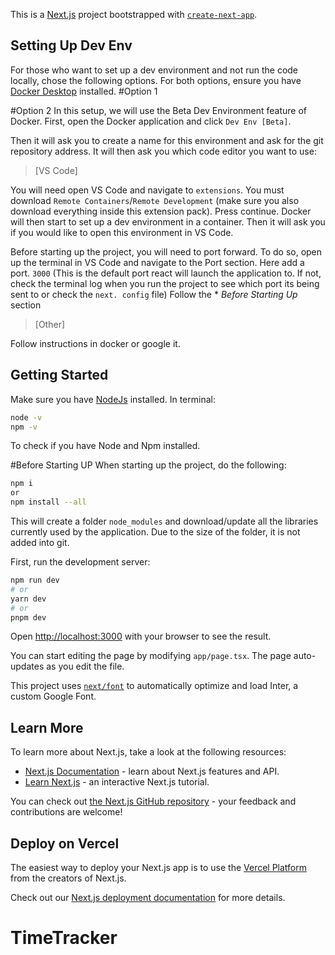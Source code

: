 This is a [Next.js](https://nextjs.org/) project bootstrapped with [`create-next-app`](https://github.com/vercel/next.js/tree/canary/packages/create-next-app).

## Setting Up Dev Env
For those who want to set up a dev environment and not run the code locally, chose the following options. For both options, ensure you have [Docker Desktop](https://www.docker.com/) installed.
#Option 1

#Option 2
In this setup, we will use the Beta Dev Environment feature of Docker.
First, open the Docker application and click `Dev Env [Beta]`.

Then it will ask you to create a name for this environment and ask for the git repository address.
It will then ask you which code editor you want to use:
>[VS Code] 

You will need open VS Code and navigate to `extensions`.
You must download `Remote Containers`/`Remote Development` (make sure you also download everything inside this extension pack).
Press continue. Docker will then start to set up a dev environment in a container. Then it will ask you if you would like to open this environment in VS Code.

Before starting up the project, you will need to port forward. To do so, open up the terminal in VS Code and navigate to the Port section. Here add a port. `3000` (This is the default port react will launch the application to. If not, check the terminal log when you run the project to see which port its being sent to or check the `next. config` file)
Follow the * *Before Starting Up* section

>[Other]

Follow instructions in docker or google it.



## Getting Started
Make sure you have [NodeJs](https://nodejs.org/en) installed.
In terminal:
```bash
node -v
npm -v
```
To check if you have Node and Npm installed.

#Before Starting UP
When starting up the project, do the following:
```bash
npm i
or
npm install --all
```
This will create a folder `node_modules` and download/update all the libraries currently used by the application. Due to the size of the folder, it is not added into git.

First, run the development server:

```bash
npm run dev
# or
yarn dev
# or
pnpm dev
```

Open [http://localhost:3000](http://localhost:3000) with your browser to see the result.

You can start editing the page by modifying `app/page.tsx`. The page auto-updates as you edit the file.

This project uses [`next/font`](https://nextjs.org/docs/basic-features/font-optimization) to automatically optimize and load Inter, a custom Google Font.

## Learn More

To learn more about Next.js, take a look at the following resources:

- [Next.js Documentation](https://nextjs.org/docs) - learn about Next.js features and API.
- [Learn Next.js](https://nextjs.org/learn) - an interactive Next.js tutorial.

You can check out [the Next.js GitHub repository](https://github.com/vercel/next.js/) - your feedback and contributions are welcome!

## Deploy on Vercel

The easiest way to deploy your Next.js app is to use the [Vercel Platform](https://vercel.com/new?utm_medium=default-template&filter=next.js&utm_source=create-next-app&utm_campaign=create-next-app-readme) from the creators of Next.js.

Check out our [Next.js deployment documentation](https://nextjs.org/docs/deployment) for more details.
# TimeTracker
